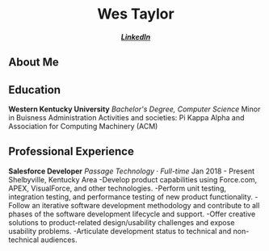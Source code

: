 <h1 align="center">Wes Taylor</h1>
<h5 align="center"><a href="https://www.linkedin.com/in/wtaylor303" target="blank">LinkedIn</a>

<h2>About Me</h2>

<h2>Education</h2>

**Western Kentucky University**
*Bachelor's Degree, Computer Science*
Minor in Buisness Administration
Activities and societies: Pi Kappa Alpha and Association for Computing Machinery (ACM)


<h2>Professional Experience</h2>

**Salesforce Developer**
*Passage Technology · Full-time*
Jan 2018 - Present
Shelbyville, Kentucky Area
-Develop product capabilities using Force.com, APEX, VisualForce, and other technologies.
-Perform unit testing, integration testing, and performance testing of new product functionality.
-Follow an iterative software development methodology and contribute to all phases of the software development lifecycle and support.
-Offer creative solutions to product-related design/usability challenges and expose usability problems.
-Articulate development status to technical and non-technical audiences.